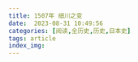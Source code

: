 ```yaml
---
title: 1507年 细川之变
date:  2023-08-31 10:49:56
categories: [阅读,全历史,历史,日本史]
tags: article
index_img: 
---
```


